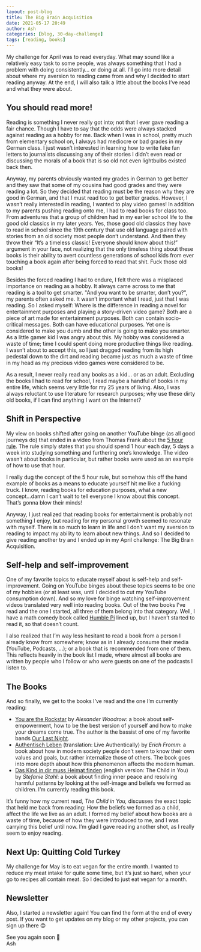 ```yaml
---
layout: post-blog
title: The Big Brain Acquisition
date: 2021-05-17 20:49
author: Ash
categories: [blog, 30-day-challenge]
tags: [reading, books]
---
```


My challenge for April was to read everyday. What may sound like a relatively easy task to some people, was always something that I had a problem with doing consistently… or doing at all. I’ll go into more detail about where my aversion to reading came from and why I decided to start reading anyway. At the end, I will also talk a little about the books I’ve read and what they were about.

## You should read more!

Reading is something I never really got into; not that I ever gave reading a fair chance. Though I have to say that the odds were always stacked against reading as a hobby for me. Back when I was in school, pretty much from elementary school on, I always had mediocre or bad grades in my German class. I just wasn’t interested in learning how to write fake fan letters to journalists discussing any of their stories I didn’t even read or discussing the morals of a book that is so old not even lightbulbs existed back then.

Anyway, my parents obviously wanted my grades in German to get better and they saw that some of my cousins had good grades and they were reading a lot. So they decided that reading must be the reason why they are good in German, and that I must read too to get better grades. However, I wasn’t really interested in reading, I wanted to play video games! In addition to my parents pushing reading onto me, I had to read books for class too. From adventures that a group of children had in my earlier school life to the good old classics in my later years. Yes, those good old classics they have to read in school since the 19th century that use old language paired with stories from an old society most people don’t understand. And then they throw their “It’s a timeless classic! Everyone should know about this!” argument in your face, not realizing that the only timeless thing about these books is their ability to avert countless generations of school kids from ever touching a book again after being forced to read that shit. Fuck those old books!

Besides the forced reading I had to endure, I felt there was a misplaced importance on reading as a hobby. It always came across to me that reading is a tool to get smarter. "And you want to be smarter, don’t you?", my parents often asked me. It wasn’t important what I read, just that I was reading. So I asked myself: Where is the difference in reading a novel for entertainment purposes and playing a story-driven video game? Both are a piece of art made for entertainment purposes. Both can contain socio-critical messages. Both can have educational purposes. Yet one is considered to make you dumb and the other is going to make you smarter. As a little gamer kid I was angry about this. My hobby was considered a waste of time; time I could spent doing more productive things like reading. I wasn’t about to accept this, so I just dragged reading from its high pedestal down to the dirt and reading became just as much a waste of time in my head as my precious video games were considered to be.

As a result, I never really read any books as a kid… or as an adult. Excluding the books I had to read for school, I read maybe a handful of books in my entire life, which seems very little for my 25 years of living. Also, I was always reluctant to use literature for research purposes; why use these dirty old books, if I can find anything I want on the Internet?

## Shift in Perspective

My view on books shifted after going on another YouTube binge (as all good journeys do) that ended in a video from Thomas Frank about the [5 hour rule](https://www.youtube.com/watch?v=27fQl4oRlBI). The rule simply states that you should spend 1 hour each day, 5 days a week into studying something and furthering one’s knowledge. The video wasn’t about books in particular, but rather books were used as an example of how to use that hour.

I really dug the concept of the 5 hour rule, but somehow this off the hand example of books as a means to educate yourself hit me like a fucking truck. I know, reading books for education purposes, what a new concept...damn I can’t wait to tell everyone I know about this concept. That’s gonna blow their minds!

Anyway, I just realized that reading books for entertainment is probably not something I enjoy, but reading for my personal growth seemed to resonate with myself. There is so much to learn in life and I don’t want my aversion to reading to impact my ability to learn about new things. And so I decided to give reading another try and I ended up in my April challenge: The Big Brain Acquisition.

## Self-help and self-improvement

One of my favorite topics to educate myself about is self-help and self-improvement. Going on YouTube binges about these topics seems to be one of my hobbies (or at least was, until I decided to cut my YouTube consumption down). And so my love for binge watching self-improvement videos translated very well into reading books. Out of the two books I’ve read and the one I started, all three of them belong into that category. Well, I have a math comedy book called [Humble Pi](https://www.amazon.de/Humble-Pi-Comedy-Maths-Errors/dp/0141989149) lined up, but I haven’t started to read it, so that doesn’t count.

I also realized that I’m way less hesitant to read a book from a person I already know from somewhere; know as in I already consume their media (YouTube, Podcasts, ...); or a book that is recommended from one of them. This reflects heavily in the book list I made, where almost all books are written by people who I follow or who were guests on one of the podcasts I listen to.

## The Books

And so finally, we get to the books I’ve read and the one I’m currently reading:

- [You are the Rockstar](https://youaretherockstar.com/)  by *Alexander Woodrow*: a book about self-empowerment, how to be the best version of yourself and how to make your dreams come true. The author is the bassist of one of my favorite bands [Our Last Night](https://ourlastnight.com/).
- [Authentisch Leben](https://www.amazon.de/Authentisch-leben-HERDER-spektrum-Rainer/dp/3451069687) (translation: Live Authentically) by *Erich Fromm*: a book about how in modern society people don’t seem to know their own values and goals, but rather internalize those of others. The book goes into more depth about how this phenomenon affects the modern human.
- [Das Kind in dir muss Heimat finden](https://stefaniestahl.com/) (english version: The Child in You) by *Stefanie Stahl*: a book about finding inner peace and resolving harmful patterns by looking at the self-image and beliefs we formed as children. I’m currently reading this book.

It’s funny how my current read, *The Child in You,* discusses the exact topic that held me back from reading: How the beliefs we formed as a child, affect the life we live as an adult. I formed my belief about how books are a waste of time, because of how they were introduced to me, and I was carrying this belief until now. I’m glad I gave reading another shot, as I really seem to enjoy reading.

## Next Up: Quitting Cold Turkey

My challenge for May is to eat vegan for the entire month. I wanted to reduce my meat intake for quite some time, but it’s just so hard, when your go to recipes all contain meat. So I decided to just eat vegan for a month.

## Newsletter

Also, I started a newsletter again! You can find the form at the end of every post. If you want to get updates on my blog or my other projects, you can sign up there 😊

See you again soon 🙂  
Ash
